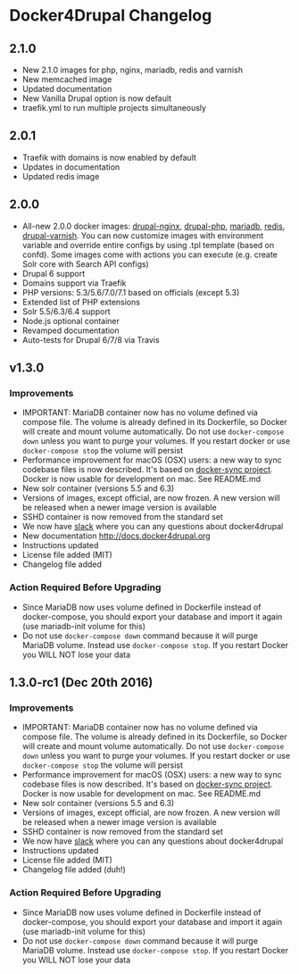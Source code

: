 # Docker4Drupal Changelog

## 2.1.0

* New 2.1.0 images for php, nginx, mariadb, redis and varnish
* New memcached image
* Updated documentation
* New Vanilla Drupal option is now default 
* traefik.yml to run multiple projects simultaneously

## 2.0.1

* Traefik with domains is now enabled by default
* Updates in documentation
* Updated redis image

## 2.0.0

* All-new 2.0.0 docker images: [drupal-nginx](https://github.com/wodby/drupal-nginx/), [drupal-php](https://github.com/wodby/drupal-php/), [mariadb](https://github.com/wodby/mariadb/), [redis](https://github.com/wodby/redis/), [drupal-varnish](https://github.com/wodby/drupal-varnish/). You can now customize images with environment variable and override entire configs by using .tpl template (based on confd). Some images come with actions you can execute (e.g. create Solr core with Search API configs)
* Drupal 6 support
* Domains support via Traefik
* PHP versions: 5.3/5.6/7.0/7.1 based on officials (except 5.3)
* Extended list of PHP extensions
* Solr 5.5/6.3/6.4 support
* Node.js optional container
* Revamped documentation
* Auto-tests for Drupal 6/7/8 via Travis

## v1.3.0

### Improvements

* IMPORTANT: MariaDB container now has no volume defined via compose file. The volume is already defined in its Dockerfile, so Docker will create and mount volume automatically. Do not use `docker-compose down` unless you want to purge your volumes. If you restart docker or use `docker-compose stop` the volume will persist
* Performance improvement for macOS (OSX) users: a new way to sync codebase files is now described. It's based on [docker-sync project](https://github.com/EugenMayer/docker-sync/). Docker is now usable for development on mac. See README.md
* New solr container (versions 5.5 and 6.3)
* Versions of images, except official, are now frozen. A new version will be released when a newer image version is available
* SSHD container is now removed from the standard set
* We now have [slack](https://slack.wodby.com) where you can any questions about docker4drupal 
* New documentation http://docs.docker4drupal.org
* Instructions updated
* License file added (MIT)
* Changelog file added

### Action Required Before Upgrading

* Since MariaDB now uses volume defined in Dockerfile instead of docker-compose, you should export your database and import it again (use mariadb-init volume for this)
* Do not use `docker-compose down` command because it will purge MariaDB volume. Instead use `docker-compose stop`. If you restart Docker you WILL NOT lose your data

## 1.3.0-rc1 (Dec 20th 2016)

### Improvements

* IMPORTANT: MariaDB container now has no volume defined via compose file. The volume is already defined in its Dockerfile, so Docker will create and mount volume automatically. Do not use `docker-compose down` unless you want to purge your volumes. If you restart docker or use `docker-compose stop` the volume will persist
* Performance improvement for macOS (OSX) users: a new way to sync codebase files is now described. It's based on [docker-sync project](https://github.com/EugenMayer/docker-sync/). Docker is now usable for development on mac. See README.md
* New solr container (versions 5.5 and 6.3)
* Versions of images, except official, are now frozen. A new version will be released when a newer image version is available
* SSHD container is now removed from the standard set
* We now have [slack](https://slack.wodby.com) where you can any questions about docker4drupal 
* Instructions updated
* License file added (MIT)
* Changelog file added (duh!)

### Action Required Before Upgrading

* Since MariaDB now uses volume defined in Dockerfile instead of docker-compose, you should export your database and import it again (use mariadb-init volume for this)
* Do not use `docker-compose down` command because it will purge MariaDB volume. Instead use `docker-compose stop`. If you restart Docker you WILL NOT lose your data
